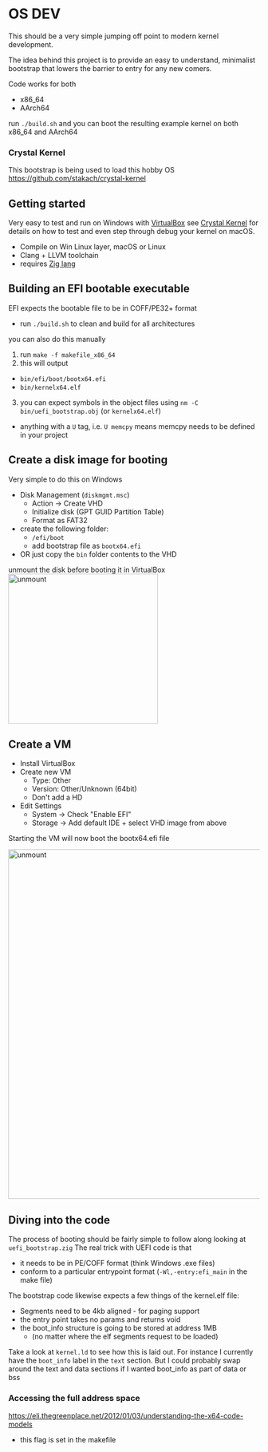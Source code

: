 # OS DEV

This should be a very simple jumping off point to modern kernel development.

The idea behind this project is to provide an easy to understand, minimalist bootstrap that lowers the barrier to entry for any new comers.

Code works for both

* x86_64
* AArch64

run `./build.sh` and you can boot the resulting example kernel on both x86_64 and AArch64


### Crystal Kernel

This bootstrap is being used to load this hobby OS
https://github.com/stakach/crystal-kernel


## Getting started

Very easy to test and run on Windows with [VirtualBox](https://www.virtualbox.org/) see [Crystal Kernel](https://github.com/stakach/crystal-kernel#development-on-macos) for details on how to test and even step through debug your kernel on macOS.

* Compile on Win Linux layer, macOS or Linux
* Clang + LLVM toolchain
* requires [Zig lang](https://ziglang.org/download/)


## Building an EFI bootable executable

EFI expects the bootable file to be in COFF/PE32+ format

* run `./build.sh` to clean and build for all architectures

you can also do this manually

1. run `make -f makefile_x86_64`
2. this will output
  * `bin/efi/boot/bootx64.efi`
  * `bin/kernelx64.elf`
3. you can expect symbols in the object files using `nm -C bin/uefi_bootstrap.obj` (or `kernelx64.elf`)
  * anything with a `U` tag, i.e. `U memcpy` means memcpy needs to be defined in your project


## Create a disk image for booting

Very simple to do this on Windows

* Disk Management (`diskmgmt.msc`)
  * Action -> Create VHD
  * Initialize disk (GPT GUID Partition Table)
  * Format as FAT32
* create the following folder:
  * `/efi/boot`
  * add bootstrap file as `bootx64.efi`
* OR just copy the `bin` folder contents to the VHD

unmount the disk before booting it in VirtualBox
<img src="https://user-images.githubusercontent.com/368013/136745462-d5793f29-e85a-4642-9854-98ea047e3bf9.png" alt="unmount" width="300"/>


## Create a VM

* Install VirtualBox
* Create new VM
  * Type: Other
  * Version: Other/Unknown (64bit)
  * Don't add a HD
* Edit Settings
  * System -> Check "Enable EFI"
  * Storage -> Add default IDE + select VHD image from above

Starting the VM will now boot the bootx64.efi file

<img src="https://user-images.githubusercontent.com/368013/136746021-11f16641-0666-4cdc-bd5a-5d9975eba328.png" alt="unmount" width="700"/>


## Diving into the code

The process of booting should be fairly simple to follow along looking at `uefi_bootstrap.zig`
The real trick with UEFI code is that

* it needs to be in PE/COFF format (think Windows .exe files)
* conform to a particular entrypoint format (`-Wl,-entry:efi_main` in the make file)

The bootstrap code likewise expects a few things of the kernel.elf file:

* Segments need to be 4kb aligned - for paging support
* the entry point takes no params and returns void
* the boot_info structure is going to be stored at address 1MB
  * (no matter where the elf segments request to be loaded)

Take a look at `kernel.ld` to see how this is laid out.
For instance I currently have the `boot_info` label in the `text` section. But I could probably swap around the text and data sections if I wanted boot_info as part of data or bss

### Accessing the full address space

https://eli.thegreenplace.net/2012/01/03/understanding-the-x64-code-models

* this flag is set in the makefile
